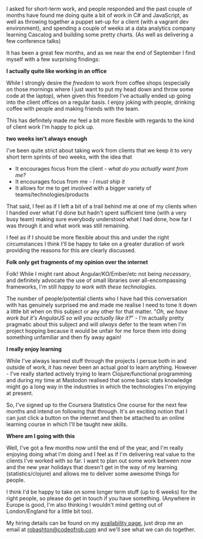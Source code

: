 I asked for short-term work, and people responded and the past couple of months have found me doing quite a bit of work in C# and JavaScript, as well as throwing together a puppet set-up for a client (with a vagrant dev environment), and spending a couple of weeks at a data analytics company learning Cascalog and building some pretty charts. (As well as delivering a few conference talks)

It has been a great few months, and as we near the end of September I find myself with a few surprising findings:

**I actually quite like working in an office**

While I strongly desire the *freedom* to work from coffee shops (especially on those mornings where I just want to put my head down and throw some code at the laptop), when given this freedom I've actually ended up going into the client offices on a regular basis. I enjoy joking with people, drinking coffee with people and making friends with the team.

This has definitely made *me* feel a bit more flexible with regards to the kind of client work I'm happy to pick up.

**two weeks isn't always enough**

I've been quite strict about taking work from clients that we keep it to very short term sprints of two weeks, with the idea that

- It encourages focus from the client - *what do you actually want from me?*
- It encourages focus from me - *I must ship it*
- It allows for me to get involved with a bigger variety of teams/technologies/products

That said, I feel as if I left a bit of a trail behind me at one of my clients when I handed over what I'd done but hadn't spent sufficient time (with a very busy team) making sure everybody understood what I had done, how far I was through it and what work was still remaining.

I feel as if I should be more flexible about this and under the right circumstances I think I'll be happy to take on a greater duration of work providing the reasons for this are clearly discussed.

**Folk only get fragments of my opinion over the internet**

Folk! While I might rant about Angular/KO/Ember/etc not being *necessary*, and definitely advocate the use of small libraries over all-encompassing frameworks, I'm still *happy to work with these technologies*.

The number of people/potential clients who I have had this conversation with has genuinely surprised me and made me realise I need to tone it down a little bit when on this subject or any other for that matter. "*Oh, we have work but it's AngularJS so will you actually like it?*" - I'm actually pretty pragmatic about this subject and will *always* defer to the team when I'm project hopping because it would be unfair for me force them into doing something unfamiliar and then fly away again!

**I really enjoy learning**

While I've always learned stuff through the projects I persue both in and outside of work, it has never been an actual *goal* to learn anything. However - I've really started actively trying to learn Clojure/functional programming and during my time at Mastodon realised that some basic stats knowledge might go a long way in the industries in which the technologies I'm enjoying at present.

So, I've signed up to the Coursera Statistics One course for the next few months and intend on following that through. It's an exciting notion that I can just click a button on the internet and then be attached to an online learning course in which I'll be taught new skills.


**Where am I going with this**

Well, I've got a few months now until the end of the year, and I'm really enjoying doing what I'm doing and I feel as if I'm delivering real value to the clients I've worked with so far. I want to plan out some work between now and the new year holidays that doesn't get in the way of my learning (statistics/clojure) and allows me to deliver some awesome things for people.

I think I'd be happy to take on some longer term stuff (up to 6 weeks) for the right people, so please do get in touch if you have something. (Anywhere in Europe is good, I'm also thinking I wouldn't mind getting out of London/England for a little bit too).

My hiring details can be found on my [availability page](/hire.html), just drop me an email at [robashton@codeofrob.com](mailto:robashton@codeofrob.com) and we'll see what we can do together.

